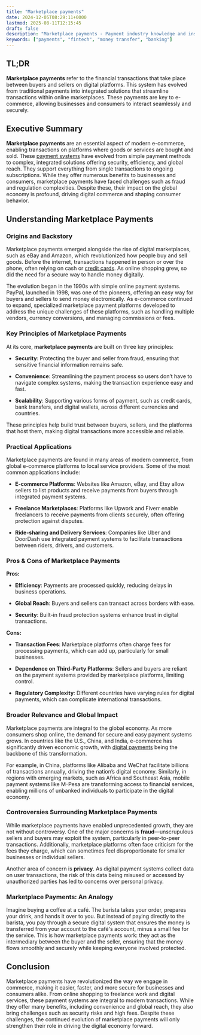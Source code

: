 ```yaml
---
title: "Marketplace payments"
date: 2024-12-05T08:29:11+0000
lastmod: 2025-08-11T12:15:45
draft: false
description: "Marketplace payments - Payment industry knowledge and insights"
keywords: ["payments", "fintech", "money transfer", "banking"]
---
```


## TL;DR

**Marketplace payments** refer to the financial transactions that take place between buyers and sellers on digital platforms. This system has evolved from traditional payments into integrated solutions that streamline transactions within online marketplaces. These payments are key to e-commerce, allowing businesses and consumers to interact seamlessly and securely.

## Executive Summary

**Marketplace payments** are an essential aspect of modern e-commerce, enabling transactions on platforms where goods or services are bought and sold. These [payment systems](https://faisalkhanllc.xyz/resources/payments-wiki/p/payment-account/) have evolved from simple payment methods to complex, integrated solutions offering security, efficiency, and global reach. They support everything from single transactions to ongoing subscriptions. While they offer numerous benefits to businesses and consumers, marketplace payments have faced challenges such as fraud and regulation complexities. Despite these, their impact on the global economy is profound, driving digital commerce and shaping consumer behavior.

## Understanding Marketplace Payments

### Origins and Backstory

Marketplace payments emerged alongside the rise of digital marketplaces, such as eBay and Amazon, which revolutionized how people buy and sell goods. Before the internet, transactions happened in person or over the phone, often relying on cash or [credit cards](https://faisalkhanllc.xyz/resources/payments-wiki/c/credit-card/). As online shopping grew, so did the need for a secure way to handle money digitally.

The evolution began in the 1990s with simple online payment systems. PayPal, launched in 1998, was one of the pioneers, offering an easy way for buyers and sellers to send money electronically. As e-commerce continued to expand, specialized marketplace payment platforms developed to address the unique challenges of these platforms, such as handling multiple vendors, currency conversions, and managing commissions or fees.

### Key Principles of Marketplace Payments

At its core, **marketplace payments** are built on three key principles:

- **Security**: Protecting the buyer and seller from fraud, ensuring that sensitive financial information remains safe.

- **Convenience**: Streamlining the payment process so users don’t have to navigate complex systems, making the transaction experience easy and fast.

- **Scalability**: Supporting various forms of payment, such as credit cards, bank transfers, and digital wallets, across different currencies and countries.

These principles help build trust between buyers, sellers, and the platforms that host them, making digital transactions more accessible and reliable.

### Practical Applications

Marketplace payments are found in many areas of modern commerce, from global e-commerce platforms to local service providers. Some of the most common applications include:

- **E-commerce Platforms**: Websites like Amazon, eBay, and Etsy allow sellers to list products and receive payments from buyers through integrated payment systems.

- **Freelance Marketplaces**: Platforms like Upwork and Fiverr enable freelancers to receive payments from clients securely, often offering protection against disputes.

- **Ride-sharing and Delivery Services**: Companies like Uber and DoorDash use integrated payment systems to facilitate transactions between riders, drivers, and customers.

### Pros & Cons of Marketplace Payments

**Pros:**

- **Efficiency**: Payments are processed quickly, reducing delays in business operations.

- **Global Reach**: Buyers and sellers can transact across borders with ease.

- **Security**: Built-in fraud protection systems enhance trust in digital transactions.

**Cons:**

- **Transaction Fees**: Marketplace platforms often charge fees for processing payments, which can add up, particularly for small businesses.

- **Dependence on Third-Party Platforms**: Sellers and buyers are reliant on the payment systems provided by marketplace platforms, limiting control.

- **Regulatory Complexity**: Different countries have varying rules for digital payments, which can complicate international transactions.

### Broader Relevance and Global Impact

Marketplace payments are integral to the global economy. As more consumers shop online, the demand for secure and easy payment systems grows. In countries like the U.S., China, and India, e-commerce has significantly driven economic growth, with [digital payments](https://faisalkhanllc.xyz/resources/payments-wiki/d/digital-payment-tokens/) being the backbone of this transformation.

For example, in China, platforms like Alibaba and WeChat facilitate billions of transactions annually, driving the nation’s digital economy. Similarly, in regions with emerging markets, such as Africa and Southeast Asia, mobile payment systems like M-Pesa are transforming access to financial services, enabling millions of unbanked individuals to participate in the digital economy.

### Controversies Surrounding Marketplace Payments

While marketplace payments have enabled unprecedented growth, they are not without controversy. One of the major concerns is **fraud**—unscrupulous sellers and buyers may exploit the system, particularly in peer-to-peer transactions. Additionally, marketplace platforms often face criticism for the fees they charge, which can sometimes feel disproportionate for smaller businesses or individual sellers.

Another area of concern is **privacy**. As digital payment systems collect data on user transactions, the risk of this data being misused or accessed by unauthorized parties has led to concerns over personal privacy.

### Marketplace Payments: An Analogy

Imagine buying a coffee at a café. The barista takes your order, prepares your drink, and hands it over to you. But instead of paying directly to the barista, you pay through a secure digital system that ensures the money is transferred from your account to the café's account, minus a small fee for the service. This is how marketplace payments work: they act as the intermediary between the buyer and the seller, ensuring that the money flows smoothly and securely while keeping everyone involved protected.

## Conclusion

Marketplace payments have revolutionized the way we engage in commerce, making it easier, faster, and more secure for businesses and consumers alike. From online shopping to freelance work and digital services, these payment systems are integral to modern transactions. While they offer many benefits, including convenience and global reach, they also bring challenges such as security risks and high fees. Despite these challenges, the continued evolution of marketplace payments will only strengthen their role in driving the digital economy forward.